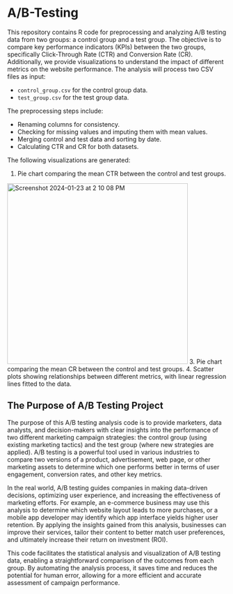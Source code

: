 # A/B-Testing
This repository contains R code for preprocessing and analyzing A/B testing data from two groups: a control group and a test group. The objective is to compare key performance indicators (KPIs) between the two groups, specifically Click-Through Rate (CTR) and Conversion Rate (CR). Additionally, we provide visualizations to understand the impact of different metrics on the website performance.
The analysis will process two CSV files as input:
- `control_group.csv` for the control group data.
- `test_group.csv` for the test group data.

The preprocessing steps include:
- Renaming columns for consistency.
- Checking for missing values and imputing them with mean values.
- Merging control and test data and sorting by date.
- Calculating CTR and CR for both datasets.

The following visualizations are generated:
1. Pie chart comparing the mean CTR between the control and test groups.
<img width="415" alt="Screenshot 2024-01-23 at 2 10 08 PM" src="https://github.com/clarencemarvin/A-B-Testing/assets/124359735/eac07aee-772c-4b88-a6ae-065d5c10bad6">
3. Pie chart comparing the mean CR between the control and test groups.
4. Scatter plots showing relationships between different metrics, with linear regression lines fitted to the data.

## The Purpose of A/B Testing Project

The purpose of this A/B testing analysis code is to provide marketers, data analysts, and decision-makers with clear insights into the performance of two different marketing campaign strategies: the control group (using existing marketing tactics) and the test group (where new strategies are applied). A/B testing is a powerful tool used in various industries to compare two versions of a product, advertisement, web page, or other marketing assets to determine which one performs better in terms of user engagement, conversion rates, and other key metrics.

In the real world, A/B testing guides companies in making data-driven decisions, optimizing user experience, and increasing the effectiveness of marketing efforts. For example, an e-commerce business may use this analysis to determine which website layout leads to more purchases, or a mobile app developer may identify which app interface yields higher user retention. By applying the insights gained from this analysis, businesses can improve their services, tailor their content to better match user preferences, and ultimately increase their return on investment (ROI).

This code facilitates the statistical analysis and visualization of A/B testing data, enabling a straightforward comparison of the outcomes from each group. By automating the analysis process, it saves time and reduces the potential for human error, allowing for a more efficient and accurate assessment of campaign performance.
